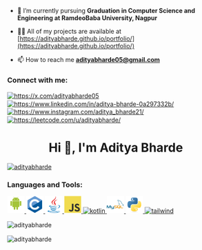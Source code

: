 

- 🌱 I’m currently pursuing **Graduation in Computer Science and Engineering at RamdeoBaba University, Nagpur**

- 👨‍💻 All of my projects are available at [https://adityabharde.github.io/portfolio/](https://adityabharde.github.io/portfolio/)

- 📫 How to reach me **adityabharde05@gmail.com**

<h3 align="left">Connect with me:</h3>
<p align="left">
<a href="https://twitter.com/https://x.com/adityabharde05" target="blank"><img align="center" src="https://raw.githubusercontent.com/rahuldkjain/github-profile-readme-generator/master/src/images/icons/Social/twitter.svg" alt="https://x.com/adityabharde05" height="30" width="40" /></a>
<a href="https://linkedin.com/in/https://www.linkedin.com/in/aditya-bharde-0a297332b/" target="blank"><img align="center" src="https://raw.githubusercontent.com/rahuldkjain/github-profile-readme-generator/master/src/images/icons/Social/linked-in-alt.svg" alt="https://www.linkedin.com/in/aditya-bharde-0a297332b/" height="30" width="40" /></a>
<a href="https://instagram.com/https://www.instagram.com/aditya_bharde21/" target="blank"><img align="center" src="https://raw.githubusercontent.com/rahuldkjain/github-profile-readme-generator/master/src/images/icons/Social/instagram.svg" alt="https://www.instagram.com/aditya_bharde21/" height="30" width="40" /></a>
<a href="https://www.leetcode.com/https://leetcode.com/u/adityabharde/" target="blank"><img align="center" src="https://raw.githubusercontent.com/rahuldkjain/github-profile-readme-generator/master/src/images/icons/Social/leet-code.svg" alt="https://leetcode.com/u/adityabharde/" height="30" width="40" /></a>
</p>
<h1 align="center">Hi 👋, I'm Aditya Bharde</h1>
<p align="left"> <a href="https://github.com/ryo-ma/github-profile-trophy"><img src="https://github-profile-trophy.vercel.app/?username=adityabharde" alt="adityabharde" /></a> </p>

<h3 align="left">Languages and Tools:</h3>
<p align="left"> <a href="https://developer.android.com" target="_blank" rel="noreferrer"> <img src="https://raw.githubusercontent.com/devicons/devicon/master/icons/android/android-original-wordmark.svg" alt="android" width="40" height="40"/> </a> <a href="https://www.cprogramming.com/" target="_blank" rel="noreferrer"> <img src="https://raw.githubusercontent.com/devicons/devicon/master/icons/c/c-original.svg" alt="c" width="40" height="40"/> </a> <a href="https://www.java.com" target="_blank" rel="noreferrer"> <img src="https://raw.githubusercontent.com/devicons/devicon/master/icons/java/java-original.svg" alt="java" width="40" height="40"/> </a> <a href="https://developer.mozilla.org/en-US/docs/Web/JavaScript" target="_blank" rel="noreferrer"> <img src="https://raw.githubusercontent.com/devicons/devicon/master/icons/javascript/javascript-original.svg" alt="javascript" width="40" height="40"/> </a> <a href="https://kotlinlang.org" target="_blank" rel="noreferrer"> <img src="https://www.vectorlogo.zone/logos/kotlinlang/kotlinlang-icon.svg" alt="kotlin" width="40" height="40"/> </a> <a href="https://www.mysql.com/" target="_blank" rel="noreferrer"> <img src="https://raw.githubusercontent.com/devicons/devicon/master/icons/mysql/mysql-original-wordmark.svg" alt="mysql" width="40" height="40"/> </a> <a href="https://www.python.org" target="_blank" rel="noreferrer"> <img src="https://raw.githubusercontent.com/devicons/devicon/master/icons/python/python-original.svg" alt="python" width="40" height="40"/> </a> <a href="https://tailwindcss.com/" target="_blank" rel="noreferrer"> <img src="https://www.vectorlogo.zone/logos/tailwindcss/tailwindcss-icon.svg" alt="tailwind" width="40" height="40"/> </a> </p>

<p><img align="center" src="https://github-readme-stats.vercel.app/api/top-langs?username=adityabharde&show_icons=true&locale=en&layout=compact" alt="adityabharde" /></p>

<p><img align="center" src="https://github-readme-streak-stats.herokuapp.com/?user=adityabharde&" alt="adityabharde" /></p>
